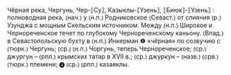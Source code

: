 ---
---

Чёрная река, Чергунь, Чер-⟦Су⟧, Казыклы-⟦Узень⟧, ⟦Биюк⟧-⟦Узень⟧
: полноводная река, ⦅нач.⦆ у ⦅н.п.⦆ Родниковское ⦅Севаст.⦆ от слияния ⦅р.⦆ Узунджа с мощным Скельским источником. Между ⦅н.п.⦆ Широкое и Чернореченское течет по глубокому Чернореченскому каньону. ⦅Впад.⦆ в Севастопольскую бухту в ⦅н.п.⦆ Инкерман ❶ «чёрная» по созвучию с ⦅тюрк.⦆ Чергунь; ⦅ср.⦆ ⦅н.п.⦆ Чоргунь, теперь Чернореченское; ⦅ср.⦆ джургун – ⦅рпл.⦆ крымских татар в XVII в.; ⦅ср.⦆ джуркун – ⦅назв.⦆ ⦅срв.⦆ ⦅тюрк.⦆ племени; ❹ ⦅ср.⦆ ⦅рпл.⦆ казаяклы.
